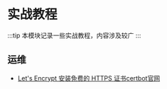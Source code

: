 # 实战教程
:::tip
本模块记录一些实战教程，内容涉及较广
:::

## 运维
* [Let's Encrypt 安装免费的 HTTPS 证书](https://www.jitao.tech/blog/2020/01/sre-lets-encrypt/)[certbot官网](https://certbot.eff.org)